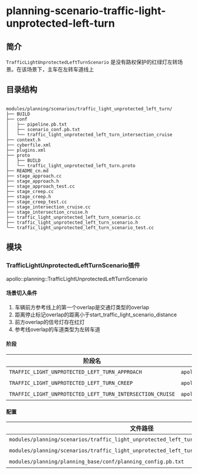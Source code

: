 planning-scenario-traffic-light-unprotected-left-turn
============

## 简介

`TrafficLightUnprotectedLeftTurnScenario` 是没有路权保护的红绿灯左转场景。在该场景下，主车在左转车道线上

## 目录结构

```shell

modules/planning/scenarios/traffic_light_unprotected_left_turn/
├── BUILD
├── conf
│   ├── pipeline.pb.txt
│   ├── scenario_conf.pb.txt
│   └── traffic_light_unprotected_left_turn_intersection_cruise
├── context.h
├── cyberfile.xml
├── plugins.xml
├── proto
│   ├── BUILD
│   └── traffic_light_unprotected_left_turn.proto
├── README_cn.md
├── stage_approach.cc
├── stage_approach.h
├── stage_approach_test.cc
├── stage_creep.cc
├── stage_creep.h
├── stage_creep_test.cc
├── stage_intersection_cruise.cc
├── stage_intersection_cruise.h
├── traffic_light_unprotected_left_turn_scenario.cc
├── traffic_light_unprotected_left_turn_scenario.h
└── traffic_light_unprotected_left_turn_scenario_test.cc

```

## 模块

### TrafficLightUnprotectedLeftTurnScenario插件

apollo::planning::TrafficLightUnprotectedLeftTurnScenario

#### 场景切入条件
  1. 车辆前方参考线上的第一个overlap是交通灯类型的overlap
  2. 距离停止标记overlap的距离小于start_traffic_light_scenario_distance
  3. 前方overlap的信号灯存在红灯
  4. 参考线overlap的车道类型为左转车道
  
#### 阶段

| 阶段名                                                    | 类型                                                                       | <div style="width: 300pt">描述</div>                   |
| --------------------------------------------------------- | -------------------------------------------------------------------------- | ------------------------ |
| `TRAFFIC_LIGHT_UNPROTECTED_LEFT_TURN_APPROACH`            | `apollo::planning::TrafficLightUnprotectedLeftTurnStageApproach`           | 在红绿灯停止线前停车阶段 |
| `TRAFFIC_LIGHT_UNPROTECTED_LEFT_TURN_CREEP`               | `apollo::planning::TrafficLightUnprotectedLeftTurnStageCreep`              | 绿灯后跛行观察路口来车   |
| `TRAFFIC_LIGHT_UNPROTECTED_LEFT_TURN_INTERSECTION_CRUISE` | `apollo::planning::TrafficLightUnprotectedLeftTurnStageIntersectionCruise` | 快速穿过红绿灯路口阶段   |




#### 配置

| 文件路径                                                                     | 类型/结构                                       | <div style="width: 300pt">说明</div> |
| ---------------------------------------------------------------------------- | ----------------------------------------------- | ------------------------------------ |
| `modules/planning/scenarios/traffic_light_unprotected_left_turn/conf/scenario_conf.pb.txt` |`apollo::planning::ScenarioTrafficLightUnprotectedLeftTurnConfig`| 场景的配置文件   |
| `modules/planning/scenarios/traffic_light_unprotected_left_turn/conf/pipeline.pb.txt`      | `apollo::planning::ScenarioPipeline` |场景的流水线文件 |
| `modules/planning/planning_base/conf/planning_config.pb.txt`                 | `apollo::planning::PlanningConfig`              | planning组件的配置文件               |
